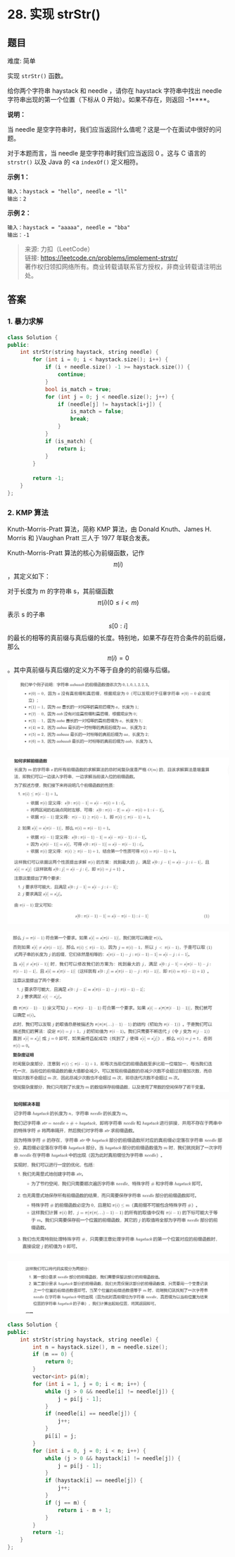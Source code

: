 # 28. 实现 strStr()

## 题目

难度: 简单

实现 `strStr()` 函数。

给你两个字符串 haystack 和 needle ，请你在 haystack 字符串中找出 needle 字符串出现的第一个位置（下标从 0 开始）。如果不存在，则返回  -1****。

**说明：**

当 needle 是空字符串时，我们应当返回什么值呢？这是一个在面试中很好的问题。

对于本题而言，当 needle 是空字符串时我们应当返回 0 。这与 C 语言的 `strstr()` 以及 Java 的 <a `indexOf()` 定义相符。

**示例 1：**

```
输入：haystack = "hello", needle = "ll"
输出：2

```

**示例 2：**

```
输入：haystack = "aaaaa", needle = "bba"
输出：-1

```

> 来源: 力扣（LeetCode）  
> 链接: <https://leetcode.cn/problems/implement-strstr/>  
> 著作权归领扣网络所有。商业转载请联系官方授权，非商业转载请注明出处。

## 答案

### 1. 暴力求解

```c++
class Solution {
public:
    int strStr(string haystack, string needle) {
        for (int i = 0; i < haystack.size(); i++) {
            if (i + needle.size() -1 >= haystack.size()) {
                continue;
            }
            bool is_match = true;
            for (int j = 0; j < needle.size(); j++) {
                if (needle[j] != haystack[i+j]) {
                    is_match = false;
                    break;
                }
            }
            if (is_match) {
                return i;
            }
        }

        return -1;
    }
};
```

### 2. KMP 算法

Knuth-Morris-Pratt 算法，简称 KMP 算法，由 Donald Knuth、James H. Morris 和 }Vaughan Pratt 三人于 1977 年联合发表。

Knuth-Morris-Pratt 算法的核心为前缀函数，记作 $$\pi(i)$$，其定义如下：

对于长度为 m 的字符串 s，其前缀函数 $$\pi(i)(0 \leq i < m)$$表示 s 的子串 $$s[0:i]$$ 的最长的相等的真前缀与真后缀的长度。特别地，如果不存在符合条件的前后缀，那么 $$\pi(i) = 0$$。其中真前缀与真后缀的定义为不等于自身的的前缀与后缀。

![image-20220820161752290](image/image-20220820161752290.png)

![image-20220820174758261](image/image-20220820174758261.png)

![image-20220820174823199](image/image-20220820174823199.png)

![image-20220820174833144](image/image-20220820174833144.png)

![image-20220820174845581](image/image-20220820174845581.png)

```c++
class Solution {
public:
    int strStr(string haystack, string needle) {
        int n = haystack.size(), m = needle.size();
        if (m == 0) {
            return 0;
        }
        vector<int> pi(m);
        for (int i = 1, j = 0; i < m; i++) {
            while (j > 0 && needle[i] != needle[j]) {
                j = pi[j - 1];
            }
            if (needle[i] == needle[j]) {
                j++;
            }
            pi[i] = j;
        }
        for (int i = 0, j = 0; i < n; i++) {
            while (j > 0 && haystack[i] != needle[j]) {
                j = pi[j - 1];
            }
            if (haystack[i] == needle[j]) {
                j++;
            }
            if (j == m) {
                return i - m + 1;
            }
        }
        return -1;
    }
};
```
